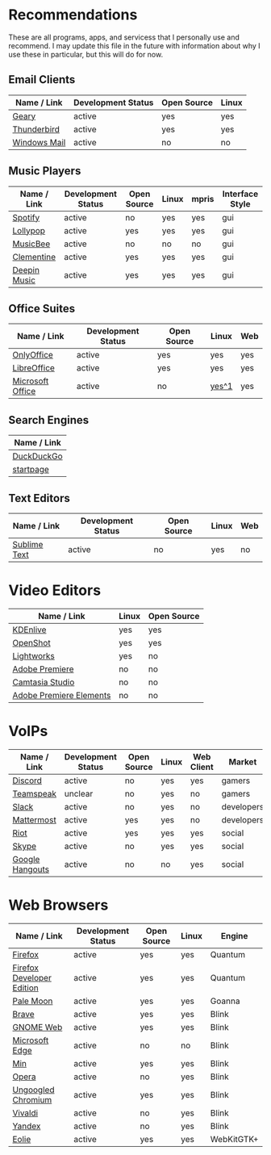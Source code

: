 # Recommendations

These are all programs, apps, and servicess that I personally use and recommend. I may update this file in the future with information about why I use these in particular, but this will do for now.

## Email Clients
| Name / Link                                                                                                  | Development Status | Open Source | Linux |
| ------------------------------------------------------------------------------------------------------------ | ------------------ | ----------- | ----- |
| [Geary](https://wiki.gnome.org/Apps/Geary)                                                                   | active             | yes         | yes   |
| [Thunderbird](https://www.mozilla.org/en-US/thunderbird/)                                                    | active             | yes         | yes   |
| [Windows Mail](https://www.microsoft.com/en-us/p/mail-and-calendar/9wzdncrfhvqm?activetab=pivot:overviewtab) | active             | no          | no    |

## Music Players
| Name / Link                                                      | Development Status | Open Source | Linux | mpris | Interface Style |
| ---------------------------------------------------------------- | ------------------ | ----------- | ----- | ----- | --------------- |
| [Spotify](https://www.spotify.com/us/)                           | active             | no          | yes   | yes   | gui             |
| [Lollypop](https://wiki.gnome.org/Apps/Lollypop)                 | active             | yes         | yes   | yes   | gui             |
| [MusicBee](https://getmusicbee.com/)                             | active             | no          | no    | no    | gui             |
| [Clementine](https://www.clementine-player.org/)                 | active             | yes         | yes   | yes   | gui             |
| [Deepin Music](https://www.deepin.org/en/original/deepin-music/) | active             | yes         | yes   | yes   | gui             |

## Office Suites
| Name / Link                                            | Development Status | Open Source | Linux                                                                      | Web |
| ------------------------------------------------------ | ------------------ | ----------- | -------------------------------------------------------------------------- | --- |
| [OnlyOffice](http://www.onlyoffice.com/)               | active             | yes         |  yes                                                                       | yes |
| [LibreOffice](https://www.libreoffice.org/)            | active             | yes         |  yes                                                                       | yes |
| [Microsoft Office](https://products.office.com/en-US/) | active             |  no         | [yes^1](https://gitlab.manjaro.org/applications/ms-office-online-launcher) | yes |

## Search Engines
| Name / Link                             |
| --------------------------------------- |
| [DuckDuckGo](https://duckduckgo.com/)   |
| [startpage](https://www.startpage.com/) |

## Text Editors
| Name / Link                                  | Development Status | Open Source | Linux | Web |
| -------------------------------------------- | ------------------ | ----------- | ----- | --- |
| [Sublime Text](https://www.sublimetext.com/) | active             |  no         | yes   |  no |

# Video Editors
| Name / Link                                                                     | Linux | Open Source |
| ------------------------------------------------------------------------------- | ----- | ----------- |
| [KDEnlive](https://kdenlive.org/)                                               | yes   | yes         |
| [OpenShot](http://www.openshot.org/)                                            | yes   | yes         |
| [Lightworks](https://www.lwks.com/)                                             | yes   | no          |
| [Adobe Premiere](http://www.adobe.com/products/premiere.html)                   | no    | no          |
| [Camtasia Studio](https://www.techsmith.com/video-editor.html)                  | no    | no          |
| [Adobe Premiere Elements](http://www.adobe.com/products/premiere-elements.html) | no    | no          |

# VoIPs
| Name / Link                                     | Development Status | Open Source | Linux | Web Client | Market     |
| ----------------------------------------------- | ------------------ | ----------- | ----- | ---------- | ---------- |
| [Discord](https://discordapp.com/)              | active             | no          | yes   | yes        | gamers     |
| [Teamspeak](https://www.teamspeak.com/)         | unclear            | no          | yes   | no         | gamers     |
| [Slack](https://slack.com/)                     | active             | no          | yes   | no         | developers |
| [Mattermost](https://www.mattermost.org/)       | active             | yes         | yes   | no         | developers |
| [Riot](https://about.riot.im/)                  | active             | yes         | yes   | yes        | social     |
| [Skype](https://www.skype.com/en/)              | active             | no          | yes   | yes        | social     |
| [Google Hangouts](https://hangouts.google.com/) | active             | no          | no    | yes        | social     |

# Web Browsers
| Name / Link                                                                                   | Development Status   | Open Source | Linux  | Engine        |
| --------------------------------------------------------------------------------------------- | -------------------- | ----------- | ------ | ------------- |
| [Firefox](https://www.mozilla.org/en-US/firefox/)                                             | active               | yes         | yes    | Quantum       |
| [Firefox Developer Edition](https://www.mozilla.org/en-US/firefox/channel/desktop/#developer) | active               | yes         | yes    | Quantum       |
| [Pale Moon](https://www.palemoon.org/)                                                        | active               | yes         | yes    | Goanna        |
| [Brave](https://brave.com/download/)                                                          | active               | yes         | yes    | Blink         |
| [GNOME Web](https://wiki.gnome.org/Apps/Web/)                                                 | active               | yes         | yes    | Blink         |
| [Microsoft Edge](https://www.microsoft.com/en-us/windows/microsoft-edge)                      | active               | no          | no     | Blink         |
| [Min](https://minbrowser.github.io/min/)                                                      | active               | yes         | yes    | Blink         |
| [Opera](http://www.opera.com/)                                                                | active               | no          | yes    | Blink         |
| [Ungoogled Chromium](https://github.com/Eloston/ungoogled-chromium)                           | active               | yes         | yes    | Blink         |
| [Vivaldi](https://vivaldi.com/)                                                               | active               | no          | yes    | Blink         |
| [Yandex](https://browser.yandex.com/desktop/main/)                                            | active               | no          | yes    | Blink         |
| [Eolie](https://wiki.gnome.org/Apps/Eolie)                                                    | active               | yes         | yes    | WebKitGTK+    |
